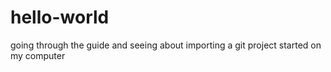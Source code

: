 # hello-world
going through the guide
and seeing about importing a git project started on my computer

